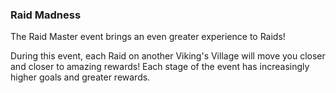 ### Raid Madness
The Raid Master event brings an even greater experience to Raids! 

During this event, each Raid on another Viking's Village will move you closer and closer to amazing rewards! Each stage of the event has increasingly higher goals and greater rewards. 
  


